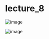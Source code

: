# lecture_8

![image](https://github.com/user-attachments/assets/074d608f-50f9-4424-a5d7-da6b1d9d9b93)


![image](https://github.com/user-attachments/assets/978916c7-c3a6-46d2-9615-3b312bc49542)

